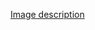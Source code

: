 [Image description](https://drive.google.com/file/d/1RPLIo-XV_cM20PyqsdfPDu3Wrd6SpkSq/view?usp=sharing)
